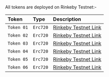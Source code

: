 All tokens are deployed on Rinkeby Testnet:-


| Token         | Type     | Description                       |
| :--------     | :------- | :-------------------------------- |
| `Token 01`    | `Erc720` | [Rinkeby Testnet Link](https://rinkeby.etherscan.io/address/0xC55dbD4b9f6710bC06d4Bc765082702d42337034#code)|
| `Token 02`    | `Erc720` | [Rinkeby Testnet Link](https://rinkeby.etherscan.io/address/0xcBC4B6B77A6C22fe190de66823e228140A48466F#code)|
| `Token 03`    | `Erc720` | [Rinkeby Testnet Link](https://rinkeby.etherscan.io/address/0x22A8EF637fAda00637FEA686abEaB666bc99F967#code)|
| `Token 04`    | `Erc720` | [Rinkeby Testnet Link](https://rinkeby.etherscan.io/address/0xAa07A6E4b51A49C9852Fbc1a241C555A327e02A9#code)|
| `Token 05`    | `Erc720` | [Rinkeby Testnet Link](https://rinkeby.etherscan.io/address/0x48b5f4a6c27FEb10901F2E954075997cfcA8AfFc#code)|
| `Token 06`    | `Erc720` | [Rinkeby Testnet Link](https://rinkeby.etherscan.io/address/0xbd921B7Dffb16E0e0076797CC4DF6cEa53DcBa5a#code)|